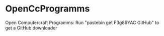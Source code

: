 OpenCcProgramms
===============

Open Computercraft Programms:
Run "pastebin get F3g86YAC GitHub" to get a GitHub downloader
